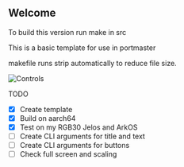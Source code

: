 ## Welcome


To build this version run make in src

This is a basic template for use in portmaster

makefile runs strip automatically to reduce file size.

![Controls](imgui-controls-v6-Xbox?raw=true)

TODO
- [x] Create template
- [x] Build on aarch64
- [x] Test on my RGB30 Jelos and ArkOS
- [ ] Create CLI arguments for title and text
- [ ] Create CLI arguments for buttons
- [ ] Check full screen and scaling

